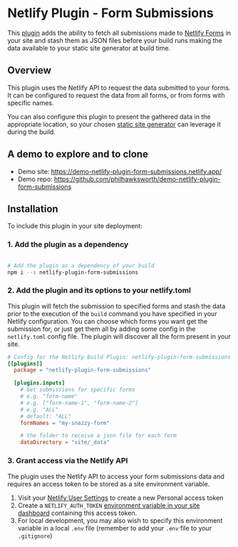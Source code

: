 # Netlify Plugin - Form Submissions

This [plugin](https://www.netlify.com/build/plugins-beta?utm_source=github&utm_medium=plugin-formsubmissions-pnh&utm_campaign=devex) adds the ability to fetch all submissions made to [Netlify Forms](https://www.netlify.com/products/forms/?utm_source=github&utm_medium=plugin-formsubmissions-pnh&utm_campaign=devex) in your site and stash them as JSON files before your build runs making the data available to your static site generator at build time.

## Overview

This plugin uses the Netlify API to request the data submitted to your forms. It can be configured to request the data from all forms, or from forms with specific names.

You can also configure this plugin to present the gathered data in the appropriate location, so your chosen [static site generator](https://www.netlify.com/blog/2020/04/14/what-is-a-static-site-generator-and-3-ways-to-find-the-best-one/?utm_source=github&utm_medium=plugin-formsubmissions-pnh&utm_campaign=devex) can leverage it during the build.


## A demo to explore and to clone

- Demo site: https://demo-netlify-plugin-form-submissions.netlify.app/
- Demo repo: https://github.com/philhawksworth/demo-netlify-plugin-form-submissions


## Installation

To include this plugin in your site deployment:


### 1. Add the plugin as a dependency

```bash

# Add the plugin as a dependency of your build
npm i --s netlify-plugin-form-submissions

```


### 2. Add the plugin and its options to your netlify.toml

This plugin will fetch the submission to specified forms and stash the data prior to the execution of the `build` command you have specified in your Netlify configuration. You can choose which forms you want get the submission for, or just get them all by adding some config in the `netlify.toml` config file. The plugin will discover all the form present in your site.


```toml
# Config for the Netlify Build Plugin: netlify-plugin-form-submissions
[[plugins]]
  package = "netlify-plugin-form-submissions"

  [plugins.inputs]
    # Get submissions for specific forms
    # e.g. "form-name"
    # e.g. ["form-name-1", "form-name-2"]
    # e.g. "ALL"
    # default: "ALL"
    formNames = "my-snazzy-form"

    # the folder to receive a json file for each form
    dataDirectory = "site/_data"

```

### 3. Grant access via the Netlify API

The plugin uses the Netlify API to access your form submissions data and requires an access token to be stored as a site environment variable.

1. Visit your [Netlify User Settings](https://app.netlify.com/user/applications?utm_source=github&utm_medium=plugin-formsubmissions-pnh&utm_campaign=devex ) to create a new Personal access token
2. Create a `NETLIFY_AUTH_TOKEN` [environment variable in your site dashboard](https://docs.netlify.com/configure-builds/environment-variables/?utm_source=github&utm_medium=plugin-formsubmissions-pnh&utm_campaign=devex#declare-variables) containing this access token.
3. For local development, you may also wish to specify this environment variable in a local `.env` file (remember to add your `.env` file to your `.gitignore`)
